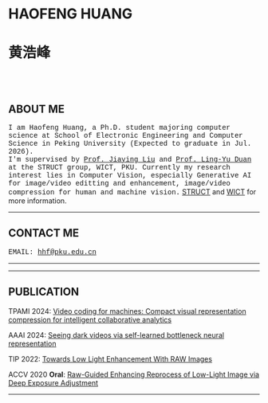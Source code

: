 # **HAOFENG HUANG**
# **黄浩峰**
<br/><br/>

## ABOUT ME
<font face="courier">I am Haofeng Huang, a Ph.D. student majoring computer science at School of Electronic Engineering and Computer Science in Peking University (Expected to graduate in Jul. 2026).<br/>
I'm supervised by <a href="https://www.icst.pku.edu.cn/struct/people/liujiaying.html">Prof. Jiaying Liu</a> and <a href="https://eecs.pku.edu.cn/info/1339/6082.htm">Prof. Ling-Yu Duan</a> at the STRUCT group, WICT, PKU.
Currently my research interest lies in Computer Vision, especially Generative AI for image/video editting and enhancement, image/video compression for human and machine vision.</font>
[STRUCT](http://39.96.165.147/struct.html) and [WICT](http://www.wict.pku.edu.cn/) for more information.

--------------------------

## CONTACT ME

<font face="courier">EMAIL:    hhf@pku.edu.cn</font>

--------------------------

--------------------------

## PUBLICATION

TPAMI 2024: [Video coding for machines: Compact visual representation compression for intelligent collaborative analytics](https://ieeexplore.ieee.org/abstract/document/10440522/)

AAAI 2024: [Seeing dark videos via self-learned bottleneck neural representation](https://ojs.aaai.org/index.php/AAAI/article/view/28006)

TIP 2022: [Towards Low Light Enhancement With RAW Images](https://ieeexplore.ieee.org/document/9684237)

ACCV 2020 **Oral**: [Raw-Guided Enhancing Reprocess of Low-Light Image via Deep Exposure Adjustment](https://openaccess.thecvf.com/content/ACCV2020/html/Huang_Raw-Guided_Enhancing_Reprocess_of_Low-Light_Image_via_Deep_Exposure_Adjustment_ACCV_2020_paper.html)

--------------------------

